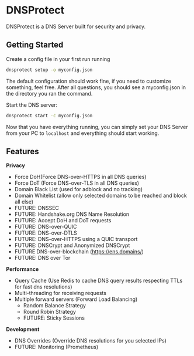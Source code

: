 # DNSProtect

DNSProtect is a DNS Server built for security and privacy.

## Getting Started

Create a config file in your first run running
```bash
dnsprotect setup -o myconfig.json
```
The default configuration should work fine, if you need to customize something, feel free. After all questions, you should see a myconfig.json in the directory you ran the command.

Start the DNS server:
```bash
dnsprotect start -c myconfig.json
```

Now that you have everything running, you can simply set your DNS Server from your PC to `localhost` and everything should start working.


## Features

**Privacy**
- Force DoH(Force DNS-over-HTTPS in all DNS queries)
- Force DoT (Force DNS-over-TLS in all DNS queries)
- Domain Black List (used for adblock and no tracking)
- Domain Whitelist (allow only selected domains to be reached and block all else)
- FUTURE: DNSSEC
- FUTURE: Handshake.org DNS Name Resolution
- FUTURE: Accept DoH and DoT requests
- FUTURE: DNS-over-QUIC 
- FUTURE: DNS-over-DTLS
- FUTURE: DNS-over-HTTPS using a QUIC transport
- FUTURE: DNSCrypt and Anonymized DNSCrypt
- FUTURE DNS-over-blockchain (https://ens.domains/)
- FUTURE: DNS over Tor

**Performance**
- Query Cache (Use Redis to cache DNS query results respecting TTLs for fast dns resolutions)
- Multi-threading for receiving requests
- Multiple forward servers (Forward Load Balancing)
  - Random Balance Strategy
  - Round Robin Strategy
  - FUTURE: Sticky Sessions

**Development**
- DNS Overrides (Override DNS resolutions for you selected IPs)
- FUTURE: Monitoring (Prometheus)
